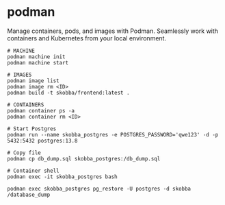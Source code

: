 # podman
Manage containers, pods, and images with Podman. Seamlessly work with containers and Kubernetes from your local environment.

```
# MACHINE
podman machine init
podman machine start

# IMAGES
podman image list 
podman image rm <ID>
podman build -t skobba/frontend:latest .

# CONTAINERS
podman container ps -a
podman container rm <ID>

# Start Postgres
podman run --name skobba_postgres -e POSTGRES_PASSWORD='qwe123' -d -p 5432:5432 postgres:13.8

# Copy file
podman cp db_dump.sql skobba_postgres:/db_dump.sql

# Container shell
podman exec -it skobba_postgres bash

podman exec skobba_postgres pg_restore -U postgres -d skobba /database_dump
```
